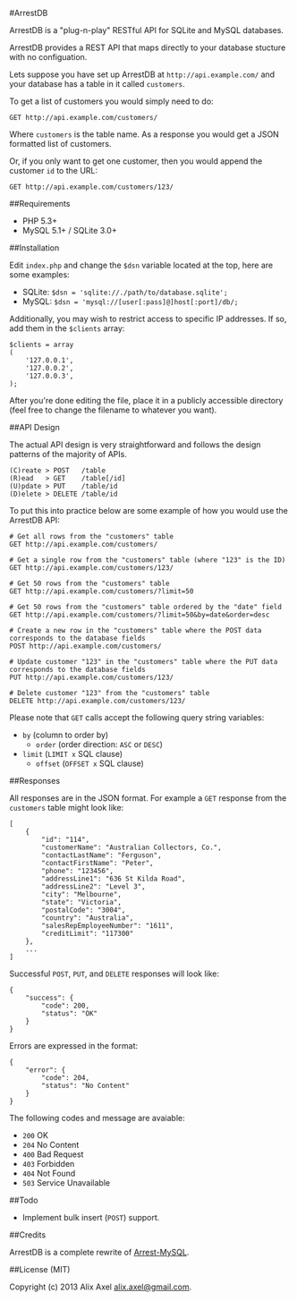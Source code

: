 #ArrestDB

ArrestDB is a "plug-n-play" RESTful API for SQLite and MySQL databases.

ArrestDB provides a REST API that maps directly to your database stucture with no configuation.

Lets suppose you have set up ArrestDB at `http://api.example.com/` and your database has a table in it called `customers`.

To get a list of customers you would simply need to do:

    GET http://api.example.com/customers/

Where `customers` is the table name. As a response you would get a JSON formatted list of customers.

Or, if you only want to get one customer, then you would append the customer `id` to the URL:

    GET http://api.example.com/customers/123/

##Requirements

- PHP 5.3+
- MySQL 5.1+ / SQLite 3.0+

##Installation

Edit `index.php` and change the `$dsn` variable located at the top, here are some examples:

- SQLite: `$dsn = 'sqlite://./path/to/database.sqlite';`
- MySQL: `$dsn = 'mysql://[user[:pass]@]host[:port]/db/;`

Additionally, you may wish to restrict access to specific IP addresses. If so, add them in the `$clients` array:

    $clients = array
	(
		'127.0.0.1',
		'127.0.0.2',
		'127.0.0.3',
	);

After you're done editing the file, place it in a publicly accessible directory (feel free to change the filename to whatever you want).

##API Design

The actual API design is very straightforward and follows the design patterns of the majority of APIs.

    (C)reate > POST   /table
	(R)ead   > GET    /table[/id]
	(U)pdate > PUT    /table/id
	(D)elete > DELETE /table/id

To put this into practice below are some example of how you would use the ArrestDB API:

    # Get all rows from the "customers" table
	GET http://api.example.com/customers/

	# Get a single row from the "customers" table (where "123" is the ID)
	GET http://api.example.com/customers/123/

	# Get 50 rows from the "customers" table
	GET http://api.example.com/customers/?limit=50

	# Get 50 rows from the "customers" table ordered by the "date" field
	GET http://api.example.com/customers/?limit=50&by=date&order=desc

	# Create a new row in the "customers" table where the POST data corresponds to the database fields
	POST http://api.example.com/customers/

	# Update customer "123" in the "customers" table where the PUT data corresponds to the database fields
	PUT http://api.example.com/customers/123/

	# Delete customer "123" from the "customers" table
	DELETE http://api.example.com/customers/123/
    
Please note that `GET` calls accept the following query string variables:

- `by` (column to order by)
  - `order` (order direction: `ASC` or `DESC`)
- `limit` (`LIMIT x` SQL clause)
  - `offset` (`OFFSET x` SQL clause)

##Responses

All responses are in the JSON format. For example a `GET` response from the `customers` table might look like:

    [
	    {
	        "id": "114",
	        "customerName": "Australian Collectors, Co.",
	        "contactLastName": "Ferguson",
	        "contactFirstName": "Peter",
	        "phone": "123456",
	        "addressLine1": "636 St Kilda Road",
	        "addressLine2": "Level 3",
	        "city": "Melbourne",
	        "state": "Victoria",
	        "postalCode": "3004",
	        "country": "Australia",
	        "salesRepEmployeeNumber": "1611",
	        "creditLimit": "117300"
	    },
	    ...
	]


Successful `POST`, `PUT`, and `DELETE` responses will look like:

    {
	    "success": {
	        "code": 200,
	        "status": "OK"
	    }
	}

Errors are expressed in the format:

    {
	    "error": {
	        "code": 204,
	        "status": "No Content"
	    }
	}

The following codes and message are avaiable:

* `200` OK
* `204` No Content
* `400` Bad Request
* `403` Forbidden
* `404` Not Found
* `503` Service Unavailable

##Todo

- Implement bulk insert (`POST`) support.

##Credits

ArrestDB is a complete rewrite of [Arrest-MySQL](https://github.com/gilbitron/Arrest-MySQL).

##License (MIT)

Copyright (c) 2013 Alix Axel <alix.axel@gmail.com>.
